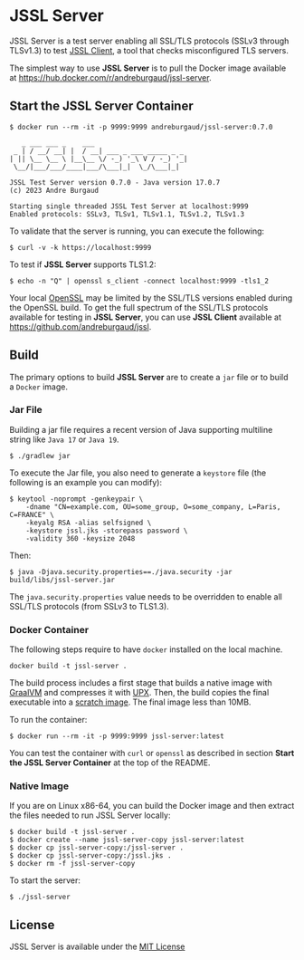 # JSSL Server

JSSL Server is a test server enabling all SSL/TLS protocols (SSLv3 through TLSv1.3) to test [JSSL Client](https://github.com/andreburgaud/jssl), a tool that checks misconfigured TLS servers.

The simplest way to use **JSSL Server** is to pull the Docker image available at https://hub.docker.com/r/andreburgaud/jssl-server.

## Start the JSSL Server Container

```
$ docker run --rm -it -p 9999:9999 andreburgaud/jssl-server:0.7.0

   _ ___ ___ _    ___
 _ | / __/ __| |  / __| ___ _ ___ _____ _ _
| || \__ \__ \ |__\__ \/ -_) '_\ V / -_) '_|
 \__/|___/___/____|___/\___|_|  \_/\___|_|

JSSL Test Server version 0.7.0 - Java version 17.0.7
(c) 2023 Andre Burgaud

Starting single threaded JSSL Test Server at localhost:9999
Enabled protocols: SSLv3, TLSv1, TLSv1.1, TLSv1.2, TLSv1.3

```

To validate that the server is running, you can execute the following:

```
$ curl -v -k https://localhost:9999
```

To test if **JSSL Server** supports TLS1.2:

```
$ echo -n "Q" | openssl s_client -connect localhost:9999 -tls1_2
```

Your local [OpenSSL](https://www.openssl.org/) may be limited by the SSL/TLS versions enabled during the OpenSSL build. 
To get the full spectrum of the SSL/TLS protocols available for testing in **JSSL Server**, 
you can use **JSSL Client** available at https://github.com/andreburgaud/jssl.  

## Build

The primary options to build **JSSL Server** are to create a `jar` file or to build a `Docker` image.

### Jar File

Building a jar file requires a recent version of Java supporting multiline string like `Java 17` or `Java 19`.

```
$ ./gradlew jar
```

To execute the Jar file, you also need to generate a `keystore` file (the following is an example you can modify):

```
$ keytool -noprompt -genkeypair \
    -dname "CN=example.com, OU=some_group, O=some_company, L=Paris, C=FRANCE" \
    -keyalg RSA -alias selfsigned \
    -keystore jssl.jks -storepass password \
    -validity 360 -keysize 2048
```

Then:

```
$ java -Djava.security.properties==./java.security -jar build/libs/jssl-server.jar
```

The `java.security.properties` value needs to be overridden to enable all SSL/TLS protocols (from SSLv3 to TLS1.3).


### Docker Container

The following steps require to have `docker` installed on the local machine.

```
docker build -t jssl-server .
```

The build process includes a first stage that builds a native image with [GraalVM](https://www.graalvm.org/) and compresses it with [UPX](https://upx.github.io/).
Then, the build copies the final executable into a [scratch image](https://hub.docker.com/_/scratch). The final image less than 10MB.  

To run the container:

```
$ docker run --rm -it -p 9999:9999 jssl-server:latest
```

You can test the container with `curl` or `openssl` as described in section **Start the JSSL Server Container** at the top of the README.

### Native Image

If you are on Linux x86-64, you can build the Docker image and then extract the files needed to run JSSL Server locally:

```
$ docker build -t jssl-server .
$ docker create --name jssl-server-copy jssl-server:latest
$ docker cp jssl-server-copy:/jssl-server .
$ docker cp jssl-server-copy:/jssl.jks .
$ docker rm -f jssl-server-copy
```

To start the server:

```
$ ./jssl-server
```

## License

JSSL Server is available under the [MIT License](LICENSE)
